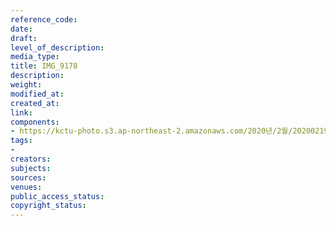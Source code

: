 ```yaml
---
reference_code: 
date: 
draft: 
level_of_description: 
media_type: 
title: IMG_9178
description: 
weight: 
modified_at: 
created_at: 
link: 
components:
- https://kctu-photo.s3.ap-northeast-2.amazonaws.com/2020년/2월/20200219_양대노총+특별연장근로+확대+철회+기자회견/IMG_9178.jpg
tags:
- 
creators: 
subjects: 
sources: 
venues: 
public_access_status: 
copyright_status: 
---
```

